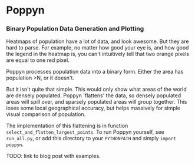 # Poppyn
### Binary Population Data Generation and Plotting

Heatmaps of population have a lot of data, and look awesome. 
But they are hard to parse.
For example, no matter how good your eye is, and how good the legend in the heatmap is,
you can't intuitively tell that two orange pixels are equal to one red pixel.

Poppyn processes population data into a binary form.
Either the area has population >N, or it doesn't.

But it isn't quite that simple. 
This would only show what areas of the world are densely populated.
Poppyn 'flattens' the data, so densely populated areas will spill over,
and sparsely populated areas will group together.
This loses some local geographical accuracy,
but helps massively for simple visual comparison of population.

The implementation of this flattening is in function `select_and_flatten_largest_points`.
To run Poppyn yourself, see `run_all.py`, or add this directory to your `PYTHONPATH` and 
simply `import poppyn`.

TODO: link to blog post with examples.